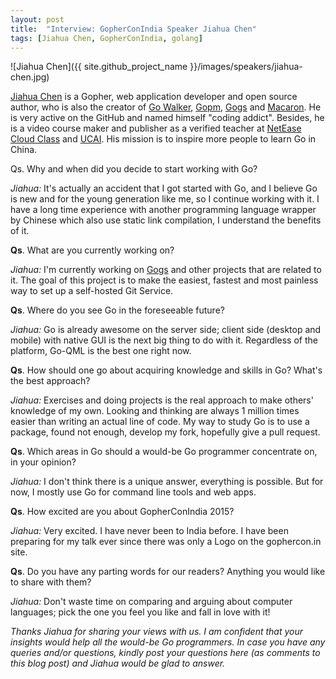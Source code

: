 ```yaml
---
layout: post
title:  "Interview: GopherConIndia Speaker Jiahua Chen"
tags: [Jiahua Chen, GopherConIndia, golang]
---
```


![Jiahua Chen]({{ site.github_project_name }}/images/speakers/jiahua-chen.jpg)

[Jiahua Chen](https://twitter.com/joe2010xtmf) is a Gopher, web application developer and open source author, who is also the creator of [Go Walker](https://gowalker.org/), [Gopm](https://github.com/gpmgo/gopm), [Gogs](http://gogs.io/) and [Macaron](https://github.com/Unknwon/macaron). He is very active on the GitHub and named himself "coding addict". Besides, he is a video course maker and publisher as a verified teacher at [NetEase Cloud Class](http://study.163.com/u/Obahua) and [UCAI](http://www.ucai.cn/4347.html). His mission is to inspire more people to learn Go in China.

Qs. Why and when did you decide to start working with Go?

_Jiahua:_ It's actually an accident that I got started with Go, and I believe Go is new and for the young generation like me, so I continue working with it. I have a long time experience with another programming language wrapper by Chinese which also use static link compilation, I understand the benefits of it.

**Qs**. What are you currently working on?

_Jiahua:_ I'm currently working on [Gogs](http://gogs.io/) and other projects that are related to it. The goal of this project is to make the easiest, fastest and most painless way to set up a self-hosted Git Service.

**Qs**. Where do you see Go in the foreseeable future?

_Jiahua:_ Go is already awesome on the server side; client side (desktop and mobile) with native GUI is the next big thing to do with it. Regardless of the platform, Go-QML is the best one right now.

**Qs**. How should one go about acquiring knowledge and skills in Go? What's the best approach?

_Jiahua:_ Exercises and doing projects is the real approach to make others' knowledge of my own. Looking and thinking are always 1 million times easier than writing an actual line of code. My way to study Go is to use a package, found not enough, develop my fork, hopefully give a pull request.

**Qs**. Which areas in Go should a would-be Go programmer concentrate on, in your opinion?

_Jiahua:_ I don't think there is a unique answer, everything is possible. But for now, I mostly use Go for command line tools and web apps.

**Qs**. How excited are you about GopherConIndia 2015?

_Jiahua:_ Very excited. I have never been to India before. I have been preparing for my talk ever since there was only a Logo on the gophercon.in site.

**Qs**. Do you have any parting words for our readers? Anything you would like to share with them?

_Jiahua:_ Don't waste time on comparing and arguing about computer languages; pick the one you feel you like and fall in love with it!

_Thanks Jiahua for sharing your views with us. I am confident that your insights would help all the would-be Go programmers. In case you have any queries and/or questions, kindly post your questions here (as comments to this blog post) and Jiahua would be glad to answer._
